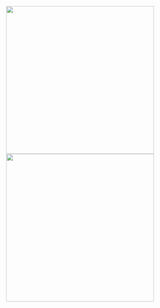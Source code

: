 <div>
  <img width="400px" src="https://github-readme-stats.vercel.app/api/top-langs/?username=arthurbacci64&hide=html&_=_">
  <br>
  <img width="400px" src="https://github-readme-stats.vercel.app/api/?username=arthurbacci64&hide=html&_=_">
</div>
